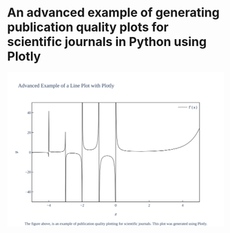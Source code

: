# An advanced example of generating publication quality plots for scientific journals in Python using Plotly

<script src="https://gist.github.com/Miladiouss/e2f4fef284ebf8461752a769e6ec5864.js"></script>

<img src="line-plot-with-dict-styling.svg" alt="Line Plot">
<!-- pandoc -f markdown line-plot-with-dict-styling.md > line-plot-with-dict-styling.html -->